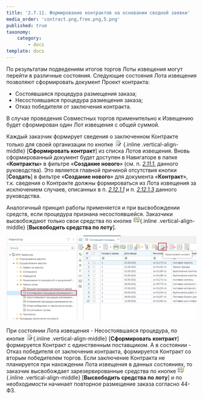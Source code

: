 ```yaml
---
title: '2.7.11. Формирование контрактов на основании сводной заявки'
media_order: 'contract.png,free.png,5.png'
published: true
taxonomy:
    category:
        - docs
template: docs
---
```


По результатам подведениям итогов торгов Лоты извещения могут перейти в различные состояния. Следующие состояния Лота извещения позволяют сформировать документ Проект контракта:
-   Состоявшаяся процедура размещения заказа;
-   Несостоявшаяся процедура размещения заказа;
-   Отказ победителя от заключения контракта.

В случае проведения Совместных торгов применительно к Извещению будет сформирован один Лот извещения с общей суммой.

Каждый заказчик формирует сведения о заключенном Контракте только для своей организации по кнопке ![](contract.png) {.inline .vertical-align-middle} [**Сформировать контракт**] из списка Лотов извещения. Вновь сформированный документ будет доступен в Навигаторе в папке «**Контракты**» в фильтре «**Создание нового**» (см. п.  [*2.11.1.*](/complex-operations/proekt-kontrakta/formirovanie-proekta-kontrakta-bez-podpisei) данного руководства). Это является главной причиной отсутствия кнопки [**Создать**] в фильтре «**Создание нового**» для документа «**Контракт**», т.к. сведения о Контракте должны формироваться из Лота извещения за исключением случаев, описанных в п.  [*2.12.1.1*](/complex-operations/gk-form-and-exec-control/formirovanie-kontrakta/sozdanie-kontrakta-po-p-26-i-p-33-ch-1-st-93-44-fz) и п. [*2.12.1.3*](/complex-operations/gk-form-and-exec-control/formirovanie-kontrakta/sozdanie-kontrakta-po-edinstvennomu-postavshiku-iz-zayavki-na-zakupku) данного руководства.

Аналогичный принцип работы применяется и при высвобождении средств, если процедура признана несостоявшейся. Заказчики высвобождают только свои средства по кнопке ![](free.png){.inline .vertical-align-middle} [**Высвободить средства по лоту**].

![](5.png?id=ris-01)

При состоянии Лота извещения - Несостоявшаяся процедура, по кнопке   ![](contract.png){.inline .vertical-align-middle} [**Сформировать контракт**] формируется Контракт с единственным поставщиком. А в состоянии - Отказ победителя от заключения контракта, формируется Контракт со вторым победителем торгов. Если заключение Контракта не планируется при нахождении Лота извещения в данных состояниях, то заказчик высвобождает зарезервированные средства по кнопке   ![](free.png){.inline .vertical-align-middle} [**Высвободить средства по лоту**] и по необходимости начинает повторное размещение заказа согласно 44-ФЗ.